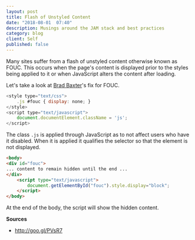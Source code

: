 ```yaml
---
layout: post
title: Flash of Unstyled Content
date: "2018-08-01  07:40"
description: Musings around the JAM stack and best practices
category: blog
client: Self
published: false
---
```


Many sites suffer from a flash of unstyled content otherwise known as FOUC. This occurs when the page's content is displayed prior to the styles being applied to it or when JavaScript alters the content after loading. 

Let's take a look at [Brad Baxter](http://goo.gl/PVsR7)'s fix for FOUC.

``` javascript
<style type="text/css">
    .js #fouc { display: none; }
</style>
<script type="text/javascript">
    document.documentElement.className = 'js';
</script>
```

The class `.js` is applied through JavaScript as to not affect users who have it disabled. When it is applied it qualifies the selector so that the element is not displayed. 

``` html
<body>
<div id="fouc">
... content to remain hidden until the end ...
</div>
    <script type="text/javascript">
        document.getElementById("fouc").style.display="block";
    </script>
</body>
```

At the end of the body, the script will show the hidden content.




**Sources**
- http://goo.gl/PVsR7
